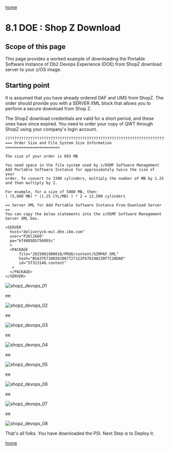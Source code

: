 [home](https://github.com/zeditor01/zowe_db2_tools/blob/main/docs/ZPDT_Build_Path.md)

# 8.1 DOE : Shop Z Download

## Scope of this page

This page provides a worked example of downloading the Portable Software Instance of Db2 Devops Experience (DOE) from ShopZ download server to your z/OS image.

## Starting point

It is assumed that you have already ordered DAF and UMS from ShopZ. The order should provide you with a SERVER XML block that allows you to perform a secure download from Shop Z. 

The ShopZ download credentials are valid for a short period, and these ones have since expired. You need to order your copy of QWT through ShopZ using your company's login account.



```
????????????????????????????????????????????????????????????????????????????????????????
=== Order Size and File System Size Information ========================
                                                                        
The size of your order is 693 MB                                        
                                                                        
You need space in the file system used by z/OSMF Software Management    
Add Portable Software Instance for approximately twice the size of your 
order. To convert to 3390 cylinders, multiply the number of MB by 1.25  
and then multiply by 2.                                                 
                                                                        
For example, for a size of 5000 MB, then:                               
( (5,000 MB) * (1.25 CYL/MB) ) * 2 = 12,500 cylinders                   
                                                                        
== Server XML for Add Portable Software Instance From Download Server ==
You can copy the below statements into the z/OSMF Software Management   
Server XML box.                                                         
                                                                        
<SERVER                                                                 
  host="deliverycb-mul.dhe.ibm.com"                                     
  user="P26l2660"                                                       
  pw="b74805D5756095c"                                                  
  >                                                                     
  <PACKAGE                                                              
      file="2025081900018/PROD/content/GIMPAF.XML"                      
      hash="B5A37E7100261067727122F67619A230F7C20DA0"                   
      id="ST313140.content"                                             
   >                                                                    
  </PACKAGE>                                                            
</SERVER>      
```


![shopz_devops_01](/images/shopz_devops_01.jpg)

ee

![shopz_devops_02](/images/shopz_devops_02.jpg)

ee

![shopz_devops_03](/images/shopz_devops_03.jpg)

ee

![shopz_devops_04](/images/shopz_devops_04.jpg)

ee

![shopz_devops_05](/images/shopz_devops_05.jpg)

ee

![shopz_devops_06](/images/shopz_devops_06.jpg)

ee

![shopz_devops_07](/images/shopz_devops_07.jpg)

ee

![shopz_devops_08](/images/shopz_devops_08.jpg)




That's all folks. You have downloaded the PSI. Next Step is to Deploy it.




[home](https://github.com/zeditor01/zowe_db2_tools/blob/main/docs/ZPDT_Build_Path.md)
